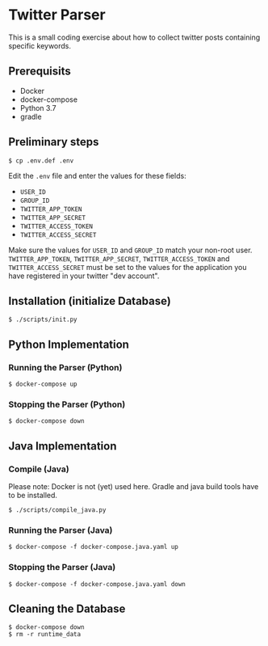 # Twitter Parser

This is a small coding exercise about how to collect twitter posts containing specific keywords.

## Prerequisits

- Docker
- docker-compose
- Python 3.7
- gradle

## Preliminary steps

	$ cp .env.def .env

Edit the `.env` file and enter the values for these fields:

- `USER_ID`
- `GROUP_ID`
- `TWITTER_APP_TOKEN`
- `TWITTER_APP_SECRET`
- `TWITTER_ACCESS_TOKEN`
- `TWITTER_ACCESS_SECRET`

Make sure the values for `USER_ID` and `GROUP_ID` match your non-root user.
`TWITTER_APP_TOKEN`, `TWITTER_APP_SECRET`, `TWITTER_ACCESS_TOKEN` and `TWITTER_ACCESS_SECRET` must be set to the values for the application you have registered in your twitter "dev account".

## Installation (initialize Database)

	$ ./scripts/init.py

## Python Implementation

### Running the Parser (Python)

	$ docker-compose up

### Stopping the Parser (Python)

	$ docker-compose down

## Java Implementation

### Compile (Java)

Please note: Docker is not (yet) used here.
Gradle and java build tools have to be installed.

	$ ./scripts/compile_java.py

### Running the Parser (Java)

	$ docker-compose -f docker-compose.java.yaml up

### Stopping the Parser (Java)

	$ docker-compose -f docker-compose.java.yaml down

## Cleaning the Database

	$ docker-compose down
	$ rm -r runtime_data
